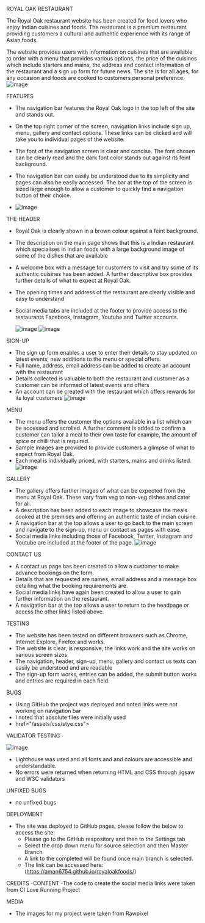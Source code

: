 ROYAL OAK RESTAURANT

The Royal Oak restaurant website has been created for food lovers who enjoy Indian cuisines and foods. 
The restaurant is a premium restaurant providing customers a cultural and authentic experience with its range of Asian foods.

The website provides users with information on cuisines that are available to order with a menu that provides various options, the price of the cuisines which include starters and mains, the address and contact information of the restaurant and a sign up form for future news.
The site is for all ages, for any occasion and foods are cooked to customers personal preference.
![image](https://github.com/aman6754/royaloakfoods/assets/165921918/6dca665a-bdf9-464e-9302-03455b8a3a6c)

FEATURES
  - The navigation bar features the Royal Oak logo in the top left of the site and stands out.
  - On the top right corner of the screen, navigation links include sign up, menu, gallery and contact options. These links can be clicked and will take you to individual pages of the website.
  - The font of the navigation screen is clear and concise. The font chosen can be clearly read and the dark font color stands out against its feint background.
  - The navigation bar can easily be understood due to its simplicity and pages can also be easily accessed. The bar at the top of the screen is sized large enough to allow a customer to quickly find a navigation button of their choice.

  - ![image](https://github.com/aman6754/royaloakfoods/assets/165921918/538ca671-eb3f-4e50-918b-f0227af8109f)

THE HEADER

  - Royal Oak is clearly shown in a brown colour against a feint background.
  - The description on the main page shows that this is a Indian restaurant which specialises in Indian foods with a large background image of some of the dishes that are available
  - A welcome box with a message for customers to visit and try some of its authentic cuisines has been added. A further descriptive box provides further details of what to expect at Royal Oak.
  - The opening times and address of the restaurant are clearly visible and easy to understand
  - Social media tabs are included at the footer to provide access to the restaurants Facebook, Instagram, Youtube and Twitter accounts.
   
      ![image](https://github.com/aman6754/royaloakfoods/assets/165921918/6fca64e3-6cce-4939-b2ec-d792c50583fa)
      ![image](https://github.com/aman6754/royaloakfoods/assets/165921918/bed98d05-ff10-431e-a231-74ddce8045c5)

 SIGN-UP

  - The sign up form enables a user to enter their details to stay updated on latest events, new additions to the menu or special offers.
  - Full name, address, email address can be added to create an account with the restaurant
  - Details collected is valuable to both the restaurant and customer as a customer can be informed of latest events and offers
  - An account can be created with the restaurant which offers rewards for its loyal customers
    ![image](https://github.com/aman6754/royaloakfoods/assets/165921918/7568ad76-f7b5-4d1e-b617-cace5e8ea04a)

MENU

- The menu offers the customer the options available in a list which can be accessed and scrolled. A further comment is added to confirm a customer can tailor a meal to their own taste for example, the amount of spice or chilli that is required.
- Sample images are provided to provide customers a glimpse of what to expect from Royal Oak.
- Each meal is individually priced, with starters, mains and drinks listed.
  ![image](https://github.com/aman6754/royaloakfoods/assets/165921918/cb974d78-ba8e-4be0-a520-2b7c40e8d22b)

GALLERY
- The gallery offers further images of what can be expected from the menu at Royal Oak. These vary from veg to non-veg dishes and cater for all.
- A description has been added to each image to showcase the meals cooked at the premises and offering an authentic taste of indian cuisine.
- A navigation bar at the top allows a user to go back to the main screen and navigate to the sign-up, menu or contact us pages with ease.
- Social media links including those of Facebook, Twitter, Instagram and Youtube are included at the footer of the page.
  ![image](https://github.com/aman6754/royaloakfoods/assets/165921918/a48076b4-9966-4612-9b45-8d6b3cbc1f79)

CONTACT US
- A contact us page has been created to allow a customer to make advance bookings on the form.
- Details that are requested are names, email address and a message box detailing what the booking requirements are.
- Social media links have again been created to allow a user to gain further information on the restaurant.
- A navigation bar at the top allows a user to return to the headpage or access the other links listed above.

TESTING
- The website has been tested on different browsers such as Chrome, Internet Explore, Firefox and works.
- The website is clear, is responsive, the links work and the site works on various screen sizes.
- The navigation, header, sign-up, menu, gallery and contact us texts can easily be understood and are readable
- The sign-up form works, entries can be added, the submit button works and entries are required in each field.

BUGS
- Using GitHub the project was deployed and noted links were not working on navigation bar
- I noted that absolute files were initially used
- href="/assets/css/stye.css">

VALIDATOR TESTING

![image](https://github.com/aman6754/royaloakfoods/assets/165921918/927a2b65-8e1d-4cf1-82e4-95c158a88374)
- Lighthouse was used and all fonts and and colours are accessible and understandable.
- No errors were returned when returning HTML and CSS through jigsaw and W3C validators

UNFIXED BUGS
- no unfixed bugs

DEPLOYMENT
- The site was deployed to GitHub pages, please follow the below to access the site:
  - Please go to the GitHub respository and then to the Settings tab
  - Select the drop down menu for source selection and then Master Branch
  - A link to the completed will be found once main branch is selected.
  - The link can be accessed here: (https://aman6754.github.io/royaloakfoods/)

CREDITS
-CONTENT
  -The code to create the social media links were taken from CI Love Running Project

MEDIA
- The images for my project were taken from Rawpixel
